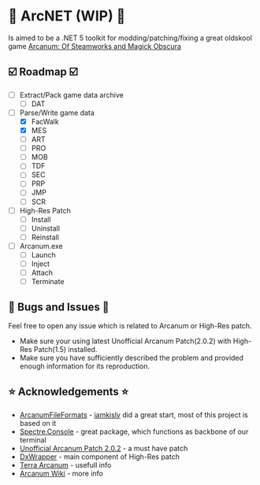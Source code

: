 # 🚧 ArcNET (WIP) 🚧
Is aimed to be a .NET 5 toolkit for modding/patching/fixing a great oldskool game 
[Arcanum: Of Steamworks and Magick Obscura](https://en.wikipedia.org/wiki/Arcanum:_Of_Steamworks_and_Magick_Obscura)

## ☑️ Roadmap ☑️
- [ ] Extract/Pack game data archive
  - [ ] DAT
- [ ] Parse/Write game data
  - [x] FacWalk
  - [x] MES
  - [ ] ART
  - [ ] PRO
  - [ ] MOB
  - [ ] TDF    
  - [ ] SEC
  - [ ] PRP
  - [ ] JMP
  - [ ] SCR
- [ ] High-Res Patch
  - [ ] Install
  - [ ] Uninstall
  - [ ] Reinstall
- [ ] Arcanum.exe
  - [ ] Launch
  - [ ] Inject
  - [ ] Attach
  - [ ] Terminate

## 🐞 Bugs and Issues 🐞
Feel free to open any issue which is related to Arcanum or High-Res patch.
* Make sure your using latest Unofficial Arcanum Patch(2.0.2) with High-Res Patch(1.5) installed.
* Make sure you have sufficiently described the problem and provided enough information for its reproduction.

## ⭐️ Acknowledgements ⭐️
* [ArcanumFileFormats](https://github.com/iamkisly/ArcanumFileFormats) - [iamkisly](https://github.com/iamkisly) did a great start, most of this project is based on it
* [Spectre.Console](https://github.com/spectresystems/spectre.console) - great package, which functions as backbone of our terminal
* [Unofficial Arcanum Patch 2.0.2](https://terra-arcanum.com/drog/uap.html) - a must have patch
* [DxWrapper](https://github.com/elishacloud/dxwrapper) - main component of High-Res patch
* [Terra Arcanum](https://terra-arcanum.com/) - usefull info
* [Arcanum Wiki](https://arcanum.fandom.com//) - more info
